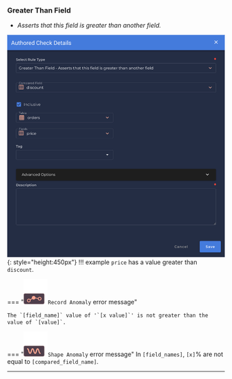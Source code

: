 ### Greater Than Field
* *Asserts that this field is greater than another field.*
                                               
![Screenshot](../assets/checks/rule-types/greater-than-field-check.png){: style="height:450px"}
!!! example
    `price` has a value greater than `discount`.

=== "![Screenshot](../assets/checks/rule-types/icons/icon-record-anomaly-dark.svg)`Record Anomaly` error message"

    The `[field_name]` value of '`[x value]`' is not greater than the value of `[value]`.

=== "![Screenshot](../assets/checks/rule-types/icons/icon-shape-anomaly-dark.svg)`Shape Anomaly` error message"
    In `[field_names]`, `[x]`% are not equal to `[compared_field_name]`.

---
